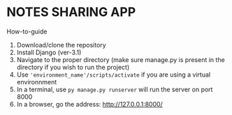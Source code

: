 # NOTES SHARING APP

How-to-guide
1. Download/clone the repository
2. Install Django (ver-3.1)
3. Navigate to the proper directory (make sure manage.py is present in the directory if you wish to run the project)
4. Use `'environment_name'/scripts/activate` if you are using a virtual environnment
5. In a terminal, use `py manage.py runserver` will run the server on port 8000
6. In a browser, go the address: http://127.0.0.1:8000/
